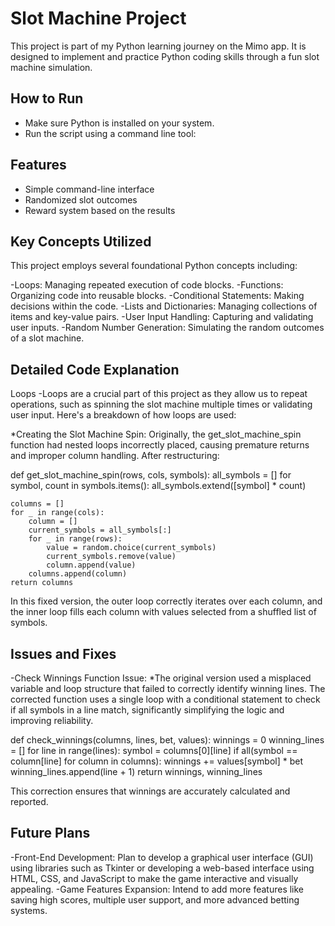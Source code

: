# Slot Machine Project

This project is part of my Python learning journey on the Mimo app. It is designed to implement and practice Python coding skills through a fun slot machine simulation.

## How to Run

- Make sure Python is installed on your system.
- Run the script using a command line tool:


## Features

- Simple command-line interface
- Randomized slot outcomes
- Reward system based on the results

## Key Concepts Utilized
This project employs several foundational Python concepts including:

-Loops: Managing repeated execution of code blocks.
-Functions: Organizing code into reusable blocks.
-Conditional Statements: Making decisions within the code.
-Lists and Dictionaries: Managing collections of items and key-value pairs.
-User Input Handling: Capturing and validating user inputs.
-Random Number Generation: Simulating the random outcomes of a slot machine.

## Detailed Code Explanation
Loops
-Loops are a crucial part of this project as they allow us to repeat operations, such as spinning the slot machine multiple times or validating user input. Here's a breakdown of how loops are used:

  *Creating the Slot Machine Spin:
Originally, the get_slot_machine_spin function had nested loops incorrectly placed, causing premature returns and improper column handling. After restructuring:

def get_slot_machine_spin(rows, cols, symbols):
    all_symbols = []
    for symbol, count in symbols.items():
        all_symbols.extend([symbol] * count)

    columns = []
    for _ in range(cols):
        column = []
        current_symbols = all_symbols[:]
        for _ in range(rows):
            value = random.choice(current_symbols)
            current_symbols.remove(value)
            column.append(value)
        columns.append(column)
    return columns



In this fixed version, the outer loop correctly iterates over each column, and the inner loop fills each column with values selected from a shuffled list of symbols.



## Issues and Fixes
-Check Winnings Function Issue:
  *The original version used a misplaced variable and loop structure that failed to correctly identify winning lines. The corrected function uses a single loop with a conditional statement to check if all symbols in a line match, significantly simplifying the logic and improving reliability.

def check_winnings(columns, lines, bet, values):
    winnings = 0
    winning_lines = []
    for line in range(lines):
        symbol = columns[0][line]
        if all(symbol == column[line] for column in columns):
            winnings += values[symbol] * bet
            winning_lines.append(line + 1)
    return winnings, winning_lines

This correction ensures that winnings are accurately calculated and reported.


## Future Plans

-Front-End Development: Plan to develop a graphical user interface (GUI) using libraries such as Tkinter or developing a web-based interface using HTML, CSS, and JavaScript to make the game interactive and visually appealing.
-Game Features Expansion: Intend to add more features like saving high scores, multiple user support, and more advanced betting systems.


